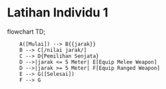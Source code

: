 # Latihan Individu 1 #

flowchart TD;
```mermaid
    A([Mulai]) --> B{{jarak}}
    B --> C[/nilai jarak/]
    C --> D{Pemilihan Senjata}
    D -->|jarak <= 5 Meter| E[Equip Melee Weapon]
    D -->|jarak >= 5 Meter| F[Equip Ranged Weapon]
    E --> G([Selesai])
    F --> G
```